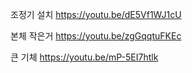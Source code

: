 
조정기 설치
https://youtu.be/dE5Vf1WJ1cU


본체 작은거
https://youtu.be/zgGqqtuFKEc


큰 기체
https://youtu.be/mP-5EI7htlk


